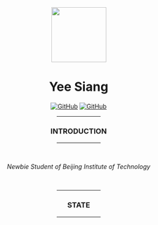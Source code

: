 <div align="center">

<kbd>
<img src="https://avatars.githubusercontent.com/u/115247345?v=4=" height="125px"/>
</kbd>

# **Yee Siang**

<a href="https://matrix.to/#/@seechen-614708ab6da03739848607be:gitter.im" target="_blank">![GitHub](https://img.shields.io/badge/CHAT-GITTER-FF5CF7?style=flat&logo=gitter)</a>
<a href="https://discord.com/users/849261427906838528" target="_blank">![GitHub](https://img.shields.io/badge/CHAT-DISCORD-5865F2?style=flat&logo=discord)</a>

<hr width="20%"/>

### **INTRODUCTION**
<hr width="20%"/><br/>

*Newbie Student of Beijing Institute of Technology*

<br/>

<hr width="20%"/>

### **STATE**
<hr width="20%"/><br/>


</div>
